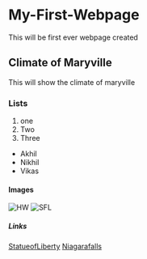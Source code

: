 # My-First-Webpage
This will be first ever webpage created

## Climate of Maryville
This will show the climate of maryville

### Lists
1. one
1. Two
1. Three

- Akhil
- Nikhil
- Vikas

#### Images
![HW](https://cdn.websites.hibu.com/a65db6d908894d27be5a46be86f9efa4/dms3rep/multi/desktop/S1-2560x1700.jpg)
![SFL](https://upload.wikimedia.org/wikipedia/commons/thumb/d/dd/Lady_Liberty_under_a_blue_sky_%28cropped%29.jpg/250px-Lady_Liberty_under_a_blue_sky_%28cropped%29.jpg)

##### Links
[StatueofLiberty](https://en.wikipedia.org/wiki/Statue_of_Liberty)
[Niagarafalls](https://en.wikipedia.org/wiki/Niagara_Falls)

